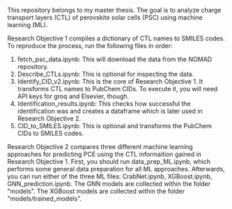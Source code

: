 This repository belongs to my master thesis. The goal is to analyze charge transport layers (CTL) of perovskite solar cells (PSC) using machine learning (ML).

Research Objective 1 compiles a dictionary of CTL names to SMILES codes. To reproduce the process, run the following files in order:

1. fetch_psc_data.ipynb: This will download the data from the NOMAD repository.
2. Describe_CTLs.ipynb: This is optional for inspecting the data.
3. Identify_CID_v2.ipynb: This is the core of Research Objective 1. It transforms CTL names to PubChem CIDs. To execute it, you will need API keys for groq and Elsevier, though.
4. Identification_results.ipynb: This checks how successful the identification was and creates a dataframe which is later used in Research Objective 2.
5. CID_to_SMILES.ipynb: This is optional and transforms the PubChem CIDs to SMILES codes.

Research Objective 2 compares three different machine learning approaches for predicting PCE using the CTL informaition gained in Research Objective 1. First, you should run data_prep_ML.ipynb, which performs some general data preparation for all ML approaches. Afterwards, you can run either of the three ML files: CrabNet.ipynb, XGBoost.ipynb, GNN_prediction.ipynb. The GNN models are collected within the folder "models". The XGBoost models are collected within the folder "models/trained_models".
